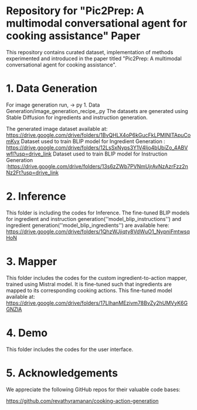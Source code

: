 # Repository for "Pic2Prep: A multimodal conversational  agent for cooking assistance" Paper
This repository contains curated dataset, implementation of methods experimented and introduced in the paper titled "Pic2Prep: A multimodal conversational  agent for cooking assistance".

# 1. Data Generation #
For image generation run, -> py 1. Data Generation/image_generation_recipe_.py 
The datasets are generated using Stable Diffusion for ingredients and instruction generation.

The generated image dataset available at: https://drive.google.com/drive/folders/1BvQHLX4oP6kGucFkLPMINlTApuComKyx
Dataset used to train BLIP model for Ingredient Generation : https://drive.google.com/drive/folders/12LsSxNyps3Y1V4Ijo4bUbiZo_4ABVwfI?usp=drive_link
Dataset used to train BLIP model for Instruction Generation :https://drive.google.com/drive/folders/13s6zZWb7PVNmUjrAvNzAzrFzz2nNz2Ft?usp=drive_link

# 2. Inference #
This folder is including the codes for Inference.
The fine-tuned BLIP models for ingredient and instruction generation(''model_blip_instructions'') and ingredient generation(''model_blip_ingredients'') are available here: https://drive.google.com/drive/folders/1QhzWJjiqty8VdWuO1_NypniFmtwsqHoN 

# 3. Mapper #
This folder includes the codes for the custom ingredient-to-action mapper, trained using  Mistral model. It is fine-tuned such that ingredients are mapped to its corresponding cooking actions. 
This fine-tuned model available at: https://drive.google.com/drive/folders/17LIhanMEzivm78BvZy2hUMVyK6GGNZlA


# 4. Demo #
This folder includes the codes for the user interface.


# 5. Acknowledgements #
We appreciate the following GitHub repos for their valuable code bases:

https://github.com/revathyramanan/cooking-action-generation